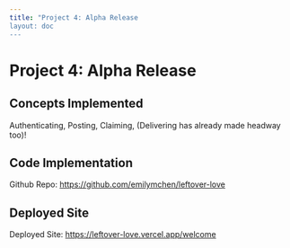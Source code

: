 ```yaml
---
title: "Project 4: Alpha Release
layout: doc
---
```



# Project 4: Alpha Release


## Concepts Implemented


Authenticating, Posting, Claiming, (Delivering has already made headway too)!


## Code Implementation


Github Repo:
https://github.com/emilymchen/leftover-love


## Deployed Site


Deployed Site: https://leftover-love.vercel.app/welcome

